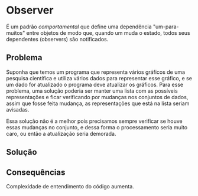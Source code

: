 # Observer

É um padrão *comportamental* que define uma dependência "um-para-muitos" entre objetos de modo que, quando um muda o estado, todos seus dependentes (observers) são notificados.

## Problema

Suponha que temos um programa que representa vários gráficos de uma pesquisa científica e utiliza vários dados para representar esse gráfico, e se um dado for atualizado o programa deve atualizar os gráficos. Para esse problema, uma solução poderia ser manter uma lista com as possíveis representações e ficar verificando por mudanças nos conjuntos de dados, assim que fosse feita mudança, as representações que está na lista seriam avisadas.

Essa solução não é a melhor pois precisamos sempre verificar se houve essas mudanças no conjunto, e dessa forma o processamento seria muito caro, ou então a atualização seria demorada.

## Solução



## Consequências

Complexidade de entendimento do código aumenta.
